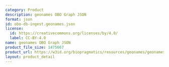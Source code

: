 ```yaml
---
category: Product
description: geonames OBO Graph JSON
format: json
id: obo-db-ingest.geonames.json
license:
  id: https://creativecommons.org/licenses/by/4.0/
  label: CC-BY-4.0
name: geonames OBO Graph JSON
product_file_size: 1475667
product_url: https://w3id.org/biopragmatics/resources/geonames/geonames.json
layout: product_detail
---
```


